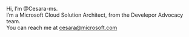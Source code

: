 Hi, I’m @Cesara-ms.    
I’m a Microsoft Cloud Solution Architect, from the Develepor Advocacy team.     
You can reach me at cesara@microsoft.com

<!---
Cesara-ms/Cesara-ms is a ✨ special ✨ repository because its `README.md` (this file) appears on your GitHub profile.
You can click the Preview link to take a look at your changes.
--->
